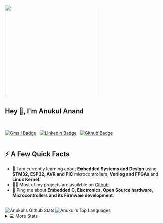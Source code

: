 <img src="https://www.arduino.cc/en/uploads/Trademark/ArduinoCommunityLogo.png" height="300"/>
<h2>Hey 👋, I'm Anukul Anand</h2>

<br />

 [![Gmail Badge](https://img.shields.io/badge/-Anukul%20Anand-e54448?style=flat&logo=Gmail&logoColor=white)](mailto:anukul.anand2000@gmail.com) &nbsp; [![Linkedin Badge](https://img.shields.io/badge/-Anukul%20Anand-blue?style=flat&logo=Linkedin&logoColor=white)](https://www.linkedin.com/in/anukul-anand/) &nbsp; [![Github Badge](https://img.shields.io/badge/-Anukul%20Anand-181717?style=flat&logo=github&logoColor=white)](https://www.github.com/anukul1392001/)
<br/>
<br />
<h2>⚡️ A Few Quick Facts</h2>
<ul>
<li>🧐 I am currently learning about <strong>Embedded Systems and Design</strong> using <strong>STM32, ESP32, AVR and PIC</strong> microcontrollers, <strong>Verilog and FPGAs</strong> and <strong>Linux Kernel</strong>.</li>
<li>👨‍💻 Most of my projects are available on <a href="https://github.com/anukul1392001">Github</a>.</li>
<!-- <li>📝 I regulary write articles on <a href="">my blog</a>.</li> -->
<li>💬 Ping me about <strong>Embedded C, Electronics, Open Source hardware, Microcontrollers and its Firmware development</strong>.</li>
<!--li>📙 Check out my <a href="https://resume.aayushkumar.workers.dev/0:/Aayush%20Resume.pdf">resume</a>.</li-->
</ul>

<br/>
<img  align="left" alt="Anukul's Github Stats" src="https://github-readme-stats.vercel.app/api?username=anukul1392001&show_icons=true&count_private=true&theme=vue-dark&hide_border=true&bg_color=0D1117" />
<img   alt="Anukul's Top Languages" src="https://github-readme-stats.vercel.app/api/top-langs/?username=anukul1392001&langs_count=6&layout=compact&theme=vue-dark&hide_border=true&bg_color=0D1117" />

<br />

<details> 
  <summary>💻 More Stats</summary>
   <img alt="Anukul's Activity Graph" src="https://activity-graph.herokuapp.com/graph?username=anukul1392001&bg_color=0D1117&color=5BCDEC&line=5BCDEC&point=FFFFFF&hide_border=true" /> 
</details>

